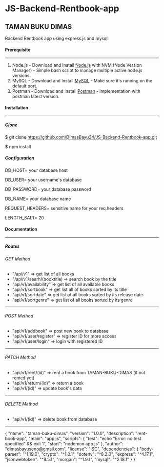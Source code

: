 # JS-Backend-Rentbook-app
## TAMAN BUKU DIMAS
Backend Rentbook app using express.js and mysql

#### Prerequisite
---
1. Node.js - Download and Install [Node.js](https://www.nodejs.org) with NVM (Node Version Manager) - Simple bash script to manage multiple active node.js versions.
2. MySQL - Download and Install [MySQL](https://mysql.com) - Make sure it's running on the default port.
3. Postman - Download and Install [Postman](https://postman.com) - Implementation with postman latest version.

#### Installation
---

##### Clone 
$ git  clone https://github.com/DimasBayu24/JS-Backend-Rentbook-app.git

$ npm install

##### Configuration

DB_HOST= your database host

DB_USER= your username's database

DB_PASSWORD= your database password

DB_NAME= your database name

REQUEST_HEADERS= sensitive name for your req.headers

LENGTH_SALT= 20


#### Documentation
---
##### Routes

###### GET Method
* "/api/v1" => get list of all books
* "/api/v1/searh/(booktitle) => search book by the title
* "api/v1/availability" => get list of all available books
* "api/v1/sortbook" => get list all of books sorted by its title
* "api/v1/sortdate" => get list of all books sorted by its release date
* "api/v1/sortgenre" => get list of all books sorted by its genre
---
###### POST Method
* "api/v1/addbook" => post new book to database
* "api/v1/user/register" => register ID for more access
* "api/v1/user/login" => login with registered ID
---
###### PATCH Method
* "api/v1/rent/(id)" => rent a book from TAMAN-BUKU-DIMAS (if not rented yet)
* "api/v1/return/(id)" => return a book
* "api/v1/(id)" => update book's data
---
###### DELETE Method
* "api/v1/(id)" => delete book from database
---

{
  "name": "taman-buku-dimas",
  "version": "1.0.0",
  "description": "rent-book-app",
  "main": "app.js",
  "scripts": {
    "test": "echo \"Error: no test specified\" && exit 1",
    "start": "nodemon  app.js"
  },
  "author": "dimasbayuseno@gmail.com",
  "license": "ISC",
  "dependencies": {
    "body-parser": "^1.19.0",
    "crypto": "^1.0.1",
    "dotenv": "^8.2.0",
    "express": "^4.17.1",
    "jsonwebtoken": "^8.5.1",
    "morgan": "^1.9.1",
    "mysql": "^2.18.1"
  }
}
